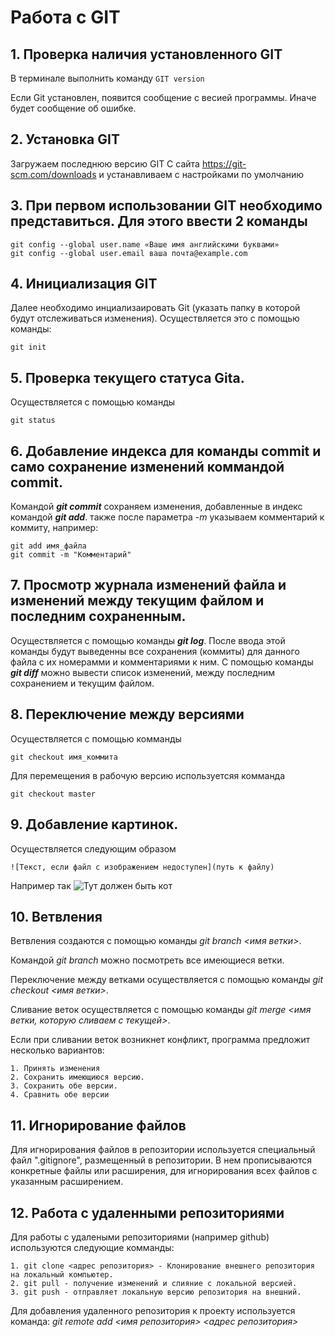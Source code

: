 # Работа с GIT

## 1. Проверка наличия установленного GIT

В терминале выполнить команду `GIT version`

Если Git установлен, появится сообщение с весией программы.
Иначе будет сообщение об ошибке.

## 2. Установка GIT
Загружаем последнюю версию GIT С сайта https://git-scm.com/downloads
и устанавливаем с настройками по умолчанию


## 3. При первом использовании GIT необходимо представиться. Для этого ввести 2 команды
```
git config --global user.name «Ваше имя английскими буквами»
git config --global user.email ваша почта@example.com
```
## 4. Инициализация GIT
Далее необходимо инциализаировать Git (указать папку в которой будут отслеживаться изменения). Осуществляется это с помощью команды: 
```
git init
```
## 5. Проверка текущего статуса Gitа.
Осуществляется с помощью команды 
```
git status
```

## 6. Добавление индекса для команды commit и само сохранение изменений коммандой commit.
Командой ***git commit*** сохраняем изменения, добавленные в индекс командой ***git add***. также после параметра *-m* указываем комментарий к коммиту, например:
```
git add имя_файла
git commit -m "Комментарий"
```

## 7. Просмотр журнала изменений файла и изменений между текущим файлом и последним сохраненным.
Осуществляется с помощью команды ***git log***. После ввода этой команды будут выведенны все сохранения (коммиты) для данного файла с их номерамми и комментариями к ним.
С помощью команды ***git diff*** можно вывести список изменений, между последним сохранением и текущим файлом.

## 8. Переключение между версиями
Осуществляется с помощью комманды
```
git checkout имя_коммита
```
Для перемещения в рабочую версию используетсяя комманда
```
git checkout master
```

## 9. Добавление картинок.
Осуществляется следующим образом 
```
![Текст, если файл с изображением недоступен](путь к файлу)
```
Например так ![Тут должен быть кот](Cat.jpg)

## 10. Ветвления
Ветвления создаются с помощью команды *git branch <имя ветки>*.

Командой *git branch* можно посмотреть все имеющиеся ветки.

Переключение между ветками осуществляется с помощью команды *git checkout <имя ветки>*.

Сливание веток осуществляется с помощью команды *git merge <имя ветки, которую сливаем с текущей>*.

Если при сливании веток возникнет конфликт, программа предложит несколько вариантов:

    1. Принять изменения
    2. Сохранить имеющиюся версию.
    3. Сохранить обе версии.
    4. Сравнить обе версии

## 11. Игнорирование файлов
Для игнорирования файлов в репозитории используется специальный файл ".gitignore", размещенный в репозитории.
В нем прописываются конкретные файлы или расширения, для игнорирования всех файлов с указанным расширением.

## 12. Работа с удаленными репозиториями
Для работы с удалеными репозиториями (например github) используются следующие комманды:

    1. git clone <адрес репозитория> - Клонирование внешнего репозитория на локальный компьютер.
    2. git pull - получение изменений и слияние с локальной версией.
    3. git push - отправляет локальную версию репозитория на внешний.
Для добавления удаленного репозитория к проекту используется команда: 
*git remote add <имя репозитория>  <адрес репозитория>*

